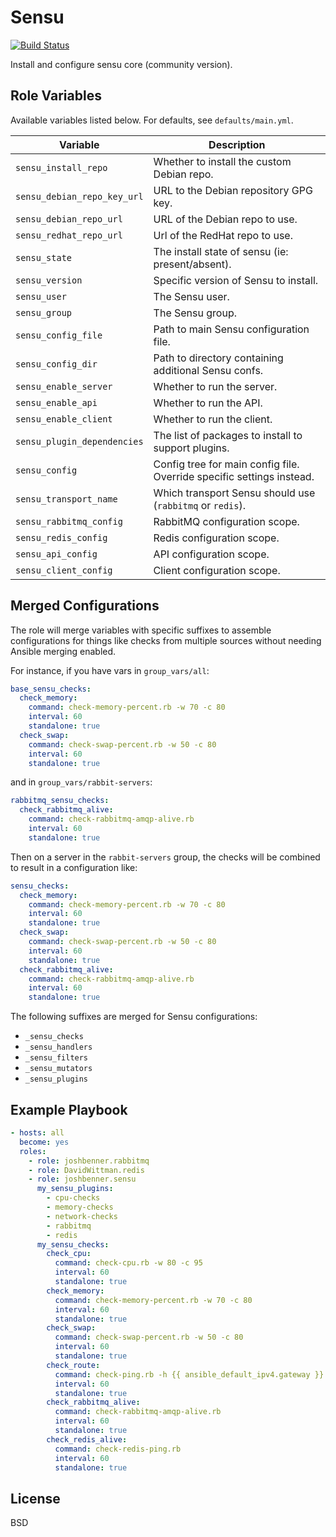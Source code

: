 Sensu
=====

[![Build Status](https://travis-ci.org/joshbenner/ansible-role-sensu.svg?branch=master)](https://travis-ci.org/joshbenner/ansible-role-sensu)

Install and configure sensu core (community version).

Role Variables
--------------
Available variables listed below. For defaults, see `defaults/main.yml`.

| Variable                    | Description                                                           |
|-----------------------------|-----------------------------------------------------------------------|
| `sensu_install_repo`        | Whether to install the custom Debian repo.                            |
| `sensu_debian_repo_key_url` | URL to the Debian repository GPG key.                                 |
| `sensu_debian_repo_url`     | URL of the Debian repo to use.                                        |
| `sensu_redhat_repo_url`     | Url of the RedHat repo to use.                                        |
| `sensu_state`               | The install state of sensu (ie: present/absent).                      |
| `sensu_version`             | Specific version of Sensu to install.                                 |
| `sensu_user`                | The Sensu user.                                                       |
| `sensu_group`               | The Sensu group.                                                      |
| `sensu_config_file`         | Path to main Sensu configuration file.                                |
| `sensu_config_dir`          | Path to directory containing additional Sensu confs.                  |
| `sensu_enable_server`       | Whether to run the server.                                            |
| `sensu_enable_api`          | Whether to run the API.                                               |
| `sensu_enable_client`       | Whether to run the client.                                            |
| `sensu_plugin_dependencies` | The list of packages to install to support plugins.                   |
| `sensu_config`              | Config tree for main config file. Override specific settings instead. |
| `sensu_transport_name`      | Which transport Sensu should use (`rabbitmq` or `redis`).             |
| `sensu_rabbitmq_config`     | RabbitMQ configuration scope.                                         |
| `sensu_redis_config`        | Redis configuration scope.                                            |
| `sensu_api_config`          | API configuration scope.                                              |
| `sensu_client_config`       | Client configuration scope.                                           |

Merged Configurations
---------------------

The role will merge variables with specific suffixes to assemble configurations for things like checks from multiple sources without needing Ansible merging enabled.

For instance, if you have vars in `group_vars/all`:

```yml
base_sensu_checks:
  check_memory:
    command: check-memory-percent.rb -w 70 -c 80
    interval: 60
    standalone: true
  check_swap:
    command: check-swap-percent.rb -w 50 -c 80
    interval: 60
    standalone: true
```

and in `group_vars/rabbit-servers`:

```yaml
rabbitmq_sensu_checks:
  check_rabbitmq_alive:
    command: check-rabbitmq-amqp-alive.rb
    interval: 60
    standalone: true
```

Then on a server in the `rabbit-servers` group, the checks will be combined to result in a configuration like:

```yaml
sensu_checks:
  check_memory:
    command: check-memory-percent.rb -w 70 -c 80
    interval: 60
    standalone: true
  check_swap:
    command: check-swap-percent.rb -w 50 -c 80
    interval: 60
    standalone: true
  check_rabbitmq_alive:
    command: check-rabbitmq-amqp-alive.rb
    interval: 60
    standalone: true
```

The following suffixes are merged for Sensu configurations:

* `_sensu_checks`
* `_sensu_handlers`
* `_sensu_filters`
* `_sensu_mutators`
* `_sensu_plugins`

Example Playbook
----------------

```yaml
- hosts: all
  become: yes
  roles:
    - role: joshbenner.rabbitmq
    - role: DavidWittman.redis
    - role: joshbenner.sensu
      my_sensu_plugins:
        - cpu-checks
        - memory-checks
        - network-checks
        - rabbitmq
        - redis
      my_sensu_checks:
        check_cpu:
          command: check-cpu.rb -w 80 -c 95
          interval: 60
          standalone: true
        check_memory:
          command: check-memory-percent.rb -w 70 -c 80
          interval: 60
          standalone: true
        check_swap:
          command: check-swap-percent.rb -w 50 -c 80
          interval: 60
          standalone: true
        check_route:
          command: check-ping.rb -h {{ ansible_default_ipv4.gateway }} -W 90 -C 50
          interval: 60
          standalone: true
        check_rabbitmq_alive:
          command: check-rabbitmq-amqp-alive.rb
          interval: 60
          standalone: true
        check_redis_alive:
          command: check-redis-ping.rb
          interval: 60
          standalone: true
```

License
-------

BSD
